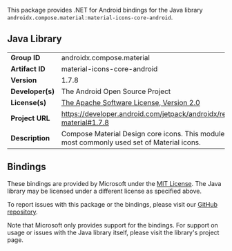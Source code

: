 This package provides .NET for Android bindings for the Java library `androidx.compose.material:material-icons-core-android`.

## Java Library

| | |
|-|-|
| **Group ID** | androidx.compose.material |
| **Artifact ID** | material-icons-core-android |
| **Version** | 1.7.8 |
| **Developer(s)** | The Android Open Source Project |
| **License(s)** | [The Apache Software License, Version 2.0](http://www.apache.org/licenses/LICENSE-2.0.txt) |
| **Project URL** | https://developer.android.com/jetpack/androidx/releases/compose-material#1.7.8 |
| **Description** | Compose Material Design core icons. This module contains the most commonly used set of Material icons. |

## Bindings

These bindings are provided by Microsoft under the [MIT License](https://opensource.org/licenses/MIT). The Java
library may be licensed under a different license as specified above.

To report issues with this package or the bindings, please visit our [GitHub repository](https://aka.ms/android-libraries).

Note that Microsoft only provides support for the bindings. For support on
usage or issues with the Java library itself, please visit the library's project page.

